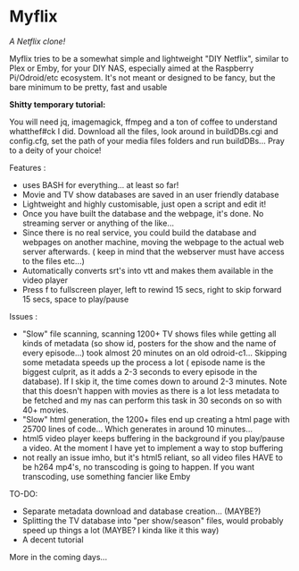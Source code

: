 # Myflix
*A Netflix clone!*

Myflix tries to be a somewhat simple and lightweight "DIY Netflix", similar to Plex or Emby, for your DIY NAS, especially aimed at the Raspberry Pi/Odroid/etc ecosystem. It's not meant or designed to be fancy, but the bare minimum to be pretty, fast and usable

**Shitty temporary tutorial:**

You will need jq, imagemagick, ffmpeg and a ton of coffee to understand whatthef#ck I did.
Download all the files, look around in buildDBs.cgi and config.cfg, set the path of your media files folders and run buildDBs... 
Pray to a deity of your choice!

Features :
* uses BASH for everything... at least so far!
* Movie and TV show databases are saved in an user friendly database
* Lightweight and highly customisable, just open a script and edit it! 
* Once you have built the database and the webpage, it's done. No streaming server or anything of the like...
* Since there is no real service, you could build the database and webpages on another machine, moving the webpage to the actual web server afterwards. ( keep in mind that the webserver must have access to the files etc...)
* Automatically converts srt's into vtt and makes them available in the video player
* Press f to fullscreen player, left to rewind 15 secs, right to skip forward 15 secs, space to play/pause

Issues :
* "Slow" file scanning, scanning 1200+ TV shows files while getting all kinds of metadata (so show id, posters for the show and the name of every episode...) took almost 20 minutes on an old odroid-c1... Skipping some metadata speeds up the process a lot ( episode name is the biggest culprit, as it adds a 2-3 seconds to every episode in the database). If I skip it, the time comes down to around 2-3 minutes. Note that this doesn't happen with movies as there is a lot less metadata to be fetched and my nas can perform this task in 30 seconds on so with 40+ movies.
* "Slow" html generation, the 1200+ files end up creating a html page with 25700 lines of code... Which generates in around 10 minutes...  
* html5 video player keeps buffering in the background if you play/pause a video. At the moment I have yet to implement a way to stop buffering
* not really an issue imho, but it's html5 reliant, so all video files HAVE to be h264 mp4's, no transcoding is going to happen. If you want transcoding, use something fancier like Emby

TO-DO:
* Separate metadata download and database creation... (MAYBE?)
* Splitting the TV database into "per show/season" files, would probably speed up things a lot (MAYBE? I kinda like it this way)
* A decent tutorial

More in the coming days...
